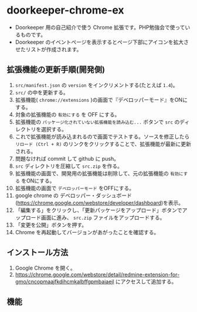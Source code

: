 doorkeeper-chrome-ex
=====================

- Doorkeeper 用の自己紹介で使う Chrome 拡張です。PHP勉強会で使っているものです。
- Doorkeeper のイベントページを表示するとページ下部にアイコンを拡大させたリストが作成されます。


拡張機能の更新手順(開発側)
---------------------------

1. `src/manifest.json` の `version` をインクリメントする(たとえば `1.4`)。
2. `src/` の中を更新する。
3. 拡張機能( `chrome://extensions` )の画面で『デベロッパーモード』をONにする。
4. 対象の拡張機能の `有効にする` を OFF にする。
5. 拡張機能の `パッケージ化されていない拡張機能を読み込む...` ボタンで `src` のディレクトリを選択する。
6. これで拡張機能が読み込まれるので画面でテストする。ソースを修正したら `リロード (Ctrl + R)` のリンクをクリックすることで、拡張機能が最新に更新される。
7. 問題なければ commit して github に push。
8. `src` ディレクトリを圧縮して `src.zip` を作る。
9. 拡張機能の画面で、開発用の拡張機能は削除して、元の拡張機能の `有効にする` をONにする。
10. 拡張機能の画面で `デベロッパーモード` をOFFにする。
11. google chrome の デベロッパー・ダッシュボード(https://chrome.google.com/webstore/developer/dashboard)を表示。
12. 「編集する」をクリックし、「更新パッケージをアップロード」ボタンでアップロード画面に進み、 `src.zip` ファイルをアップロードする。
13. 「変更を公開」ボタンを押す。
14. Chrome を再起動してバージョンがあがったことを確認する。


インストール方法
-----------------

1. Google Chrome を開く。
2. https://chrome.google.com/webstore/detail/redmine-extension-for-gmo/cncopmaajfkdihcmkalbffgpmbaiaejl
にアクセスして追加する。


機能
-----


```
